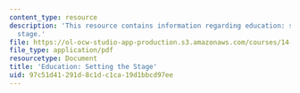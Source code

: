 ```yaml
---
content_type: resource
description: 'This resource contains information regarding education: setting the
  stage.'
file: https://ol-ocw-studio-app-production.s3.amazonaws.com/courses/14-73-the-challenge-of-world-poverty-spring-2011/97c51d41291d8c1dc1ca19d1bbcd97ee_MIT14_73S11_Lec9_slides.pdf
file_type: application/pdf
resourcetype: Document
title: 'Education: Setting the Stage'
uid: 97c51d41-291d-8c1d-c1ca-19d1bbcd97ee
---
```

